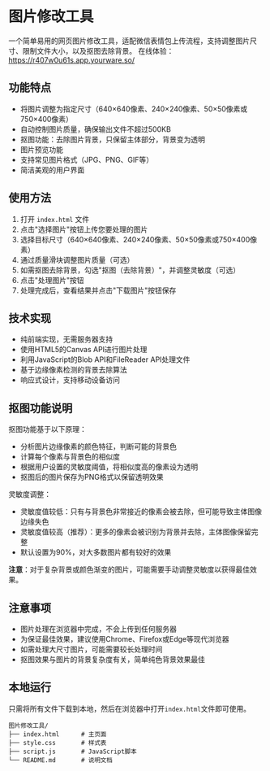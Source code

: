 # 图片修改工具

一个简单易用的网页图片修改工具，适配微信表情包上传流程，支持调整图片尺寸、限制文件大小，以及抠图去除背景。
在线体验：https://r407w0u61s.app.yourware.so/

## 功能特点

- 将图片调整为指定尺寸（640×640像素、240×240像素、50×50像素或750×400像素）
- 自动控制图片质量，确保输出文件不超过500KB
- 抠图功能：去除图片背景，只保留主体部分，背景变为透明
- 图片预览功能
- 支持常见图片格式（JPG、PNG、GIF等）
- 简洁美观的用户界面

## 使用方法

1. 打开 `index.html` 文件
2. 点击"选择图片"按钮上传您要处理的图片
3. 选择目标尺寸（640×640像素、240×240像素、50×50像素或750×400像素）
4. 通过质量滑块调整图片质量（可选）
5. 如需抠图去除背景，勾选"抠图（去除背景）"，并调整灵敏度（可选）
6. 点击"处理图片"按钮
7. 处理完成后，查看结果并点击"下载图片"按钮保存

## 技术实现

- 纯前端实现，无需服务器支持
- 使用HTML5的Canvas API进行图片处理
- 利用JavaScript的Blob API和FileReader API处理文件
- 基于边缘像素检测的背景去除算法
- 响应式设计，支持移动设备访问

## 抠图功能说明

抠图功能基于以下原理：
- 分析图片边缘像素的颜色特征，判断可能的背景色
- 计算每个像素与背景色的相似度
- 根据用户设置的灵敏度阈值，将相似度高的像素设为透明
- 抠图后的图片保存为PNG格式以保留透明效果

灵敏度调整：
- 灵敏度值较低：只有与背景色非常接近的像素会被去除，但可能导致主体图像边缘失色
- 灵敏度值较高（推荐）：更多的像素会被识别为背景并去除，主体图像保留完整
- 默认设置为90%，对大多数图片都有较好的效果

**注意**：对于复杂背景或颜色渐变的图片，可能需要手动调整灵敏度以获得最佳效果。

## 注意事项

- 图片处理在浏览器中完成，不会上传到任何服务器
- 为保证最佳效果，建议使用Chrome、Firefox或Edge等现代浏览器
- 如需处理大尺寸图片，可能需要较长处理时间
- 抠图效果与图片的背景复杂度有关，简单纯色背景效果最佳

## 本地运行

只需将所有文件下载到本地，然后在浏览器中打开`index.html`文件即可使用。

```
图片修改工具/
├── index.html      # 主页面
├── style.css       # 样式表
├── script.js       # JavaScript脚本
└── README.md       # 说明文档
``` 
